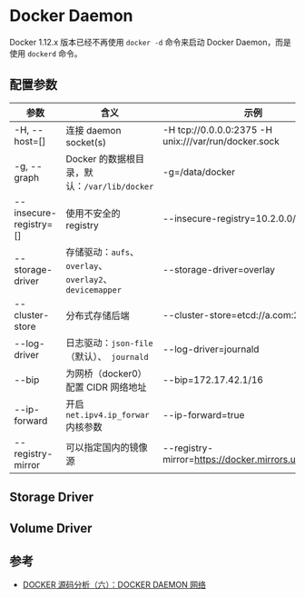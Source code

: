 # Docker Daemon

Docker 1.12.x 版本已经不再使用 `docker -d` 命令来启动 Docker Daemon，而是使用 `dockerd` 命令。

## 配置参数

| 参数                   | 含义                                                     | 示例                                                  |
| ---------------------- | -------------------------------------------------------- | ----------------------------------------------------- |
| -H, --host=[]          | 连接 daemon socket(s)                                    | -H tcp://0.0.0.0:2375 -H unix:///var/run/docker.sock  |
| -g, --graph            | Docker 的数据根目录，默认：`/var/lib/docker`             | -g=/data/docker                                       |
| --insecure-registry=[] | 使用不安全的 registry                                    | --insecure-registry=10.2.0.0/16                       |
| --storage-driver       | 存储驱动：`aufs`、`overlay`、`overlay2`、 `devicemapper` | --storage-driver=overlay                              |
| --cluster-store        | 分布式存储后端                                           | --cluster-store=etcd://a.com:2379                     |
| --log-driver           | 日志驱动：`json-file`（默认）、` journald`               | --log-driver=journald                                 |
| --bip                  | 为网桥（docker0） 配置 CIDR 网络地址                     | --bip=172.17.42.1/16                                  |
| --ip-forward           | 开启 `net.ipv4.ip_forwar` 内核参数                       | --ip-forward=true                                     |
| --registry-mirror      | 可以指定国内的镜像源                                     | --registry-mirror=https://docker.mirrors.ustc.edu.cn/ |

## Storage Driver

## Volume Driver

## 参考

* [DOCKER 源码分析（六）：DOCKER DAEMON 网络](http://blog.daocloud.io/docker-source-code-analysis-part6/)